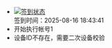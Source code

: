 - [![签到状态](https://github.com/womade/Cloud189-Actions/actions/workflows/main.yml/badge.svg?branch=main)](https://github.com/womade/Cloud189-Actions/actions/workflows/main.yml) <br> 签到时间：2025-08-16 18:43:41
- 开始执行帐号1
- 设备ID不存在，需要二次设备校验
